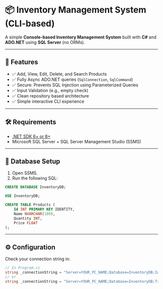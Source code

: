 ﻿# 📦 Inventory Management System (CLI-based)

A simple **Console-based Inventory Management System** built with **C#** and **ADO.NET** using **SQL Server** (no ORMs).

---

## 🚀 Features

- ✅ Add, View, Edit, Delete, and Search Products
- ✅ Fully Async ADO.NET queries (`SqlConnection`, `SqlCommand`)
- ✅ Secure: Prevents SQL Injection using Parameterized Queries
- ✅ Input Validation (e.g., empty check)
- ✅ Clean repository based architecture
- ✅ Simple interactive CLI experience

---

## 🛠 Requirements

- [.NET SDK 6+ or 8+](https://dotnet.microsoft.com/)
- Microsoft SQL Server + SQL Server Management Studio (SSMS)

---

## 🧱 Database Setup

1. Open SSMS.
2. Run the following SQL:

```sql
CREATE DATABASE InventoryDB;

USE InventoryDB;

CREATE TABLE Products (
    Id INT PRIMARY KEY IDENTITY,
    Name NVARCHAR(100),
    Quantity INT,
    Price FLOAT
);
```
---

## ⚙️ Configuration
Check your connection string in:

```csharp
// In Program.cs
string _connectionString = "Server=YOUR_PC_NAME;Database=InventoryDB;Integrated Security=True;";
// or
string _connectionString = "Server=YOUR_PC_NAME;Database=InventoryDB;Trusted_Connection=True;";

```

